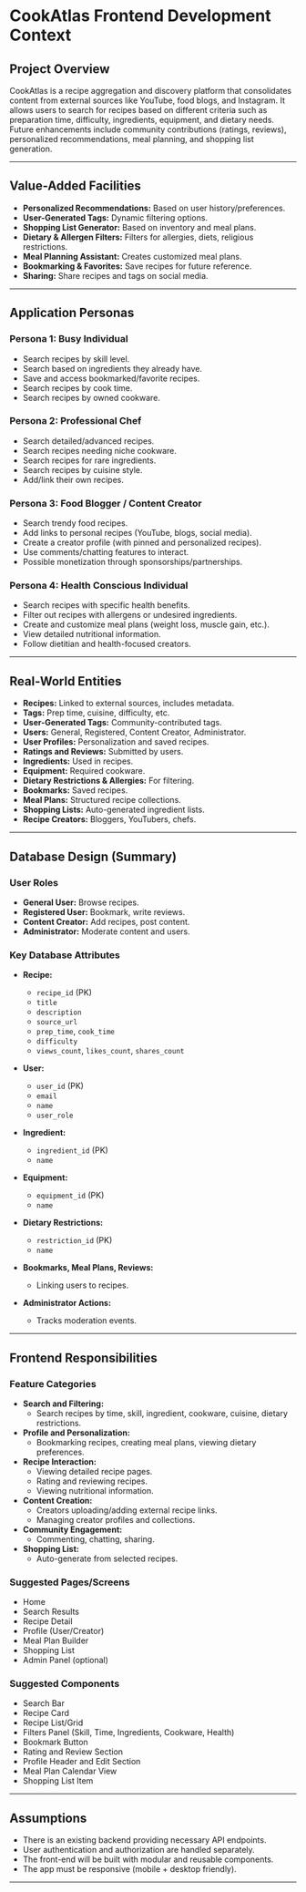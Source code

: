 # CookAtlas Frontend Development Context

## Project Overview
CookAtlas is a recipe aggregation and discovery platform that consolidates content from external sources like YouTube, food blogs, and Instagram. It allows users to search for recipes based on different criteria such as preparation time, difficulty, ingredients, equipment, and dietary needs. Future enhancements include community contributions (ratings, reviews), personalized recommendations, meal planning, and shopping list generation.

---

## Value-Added Facilities
- **Personalized Recommendations:** Based on user history/preferences.
- **User-Generated Tags:** Dynamic filtering options.
- **Shopping List Generator:** Based on inventory and meal plans.
- **Dietary & Allergen Filters:** Filters for allergies, diets, religious restrictions.
- **Meal Planning Assistant:** Creates customized meal plans.
- **Bookmarking & Favorites:** Save recipes for future reference.
- **Sharing:** Share recipes and tags on social media.

---

## Application Personas

### Persona 1: Busy Individual
- Search recipes by skill level.
- Search based on ingredients they already have.
- Save and access bookmarked/favorite recipes.
- Search recipes by cook time.
- Search recipes by owned cookware.

### Persona 2: Professional Chef
- Search detailed/advanced recipes.
- Search recipes needing niche cookware.
- Search recipes for rare ingredients.
- Search recipes by cuisine style.
- Add/link their own recipes.

### Persona 3: Food Blogger / Content Creator
- Search trendy food recipes.
- Add links to personal recipes (YouTube, blogs, social media).
- Create a creator profile (with pinned and personalized recipes).
- Use comments/chatting features to interact.
- Possible monetization through sponsorships/partnerships.

### Persona 4: Health Conscious Individual
- Search recipes with specific health benefits.
- Filter out recipes with allergens or undesired ingredients.
- Create and customize meal plans (weight loss, muscle gain, etc.).
- View detailed nutritional information.
- Follow dietitian and health-focused creators.

---

## Real-World Entities
- **Recipes:** Linked to external sources, includes metadata.
- **Tags:** Prep time, cuisine, difficulty, etc.
- **User-Generated Tags:** Community-contributed tags.
- **Users:** General, Registered, Content Creator, Administrator.
- **User Profiles:** Personalization and saved recipes.
- **Ratings and Reviews:** Submitted by users.
- **Ingredients:** Used in recipes.
- **Equipment:** Required cookware.
- **Dietary Restrictions & Allergies:** For filtering.
- **Bookmarks:** Saved recipes.
- **Meal Plans:** Structured recipe collections.
- **Shopping Lists:** Auto-generated ingredient lists.
- **Recipe Creators:** Bloggers, YouTubers, chefs.

---

## Database Design (Summary)

### User Roles
- **General User:** Browse recipes.
- **Registered User:** Bookmark, write reviews.
- **Content Creator:** Add recipes, post content.
- **Administrator:** Moderate content and users.

### Key Database Attributes
- **Recipe:**
    - `recipe_id` (PK)
    - `title`
    - `description`
    - `source_url`
    - `prep_time`, `cook_time`
    - `difficulty`
    - `views_count`, `likes_count`, `shares_count`

- **User:**
    - `user_id` (PK)
    - `email`
    - `name`
    - `user_role`

- **Ingredient:**
    - `ingredient_id` (PK)
    - `name`

- **Equipment:**
    - `equipment_id` (PK)
    - `name`

- **Dietary Restrictions:**
    - `restriction_id` (PK)
    - `name`

- **Bookmarks, Meal Plans, Reviews:**
    - Linking users to recipes.

- **Administrator Actions:**
    - Tracks moderation events.

---

## Frontend Responsibilities

### Feature Categories
- **Search and Filtering:**
    - Search recipes by time, skill, ingredient, cookware, cuisine, dietary restrictions.
- **Profile and Personalization:**
    - Bookmarking recipes, creating meal plans, viewing dietary preferences.
- **Recipe Interaction:**
    - Viewing detailed recipe pages.
    - Rating and reviewing recipes.
    - Viewing nutritional information.
- **Content Creation:**
    - Creators uploading/adding external recipe links.
    - Managing creator profiles and collections.
- **Community Engagement:**
    - Commenting, chatting, sharing.
- **Shopping List:**
    - Auto-generate from selected recipes.

### Suggested Pages/Screens
- Home
- Search Results
- Recipe Detail
- Profile (User/Creator)
- Meal Plan Builder
- Shopping List
- Admin Panel (optional)

### Suggested Components
- Search Bar
- Recipe Card
- Recipe List/Grid
- Filters Panel (Skill, Time, Ingredients, Cookware, Health)
- Bookmark Button
- Rating and Review Section
- Profile Header and Edit Section
- Meal Plan Calendar View
- Shopping List Item

---

## Assumptions
- There is an existing backend providing necessary API endpoints.
- User authentication and authorization are handled separately.
- The front-end will be built with modular and reusable components.
- The app must be responsive (mobile + desktop friendly).

---